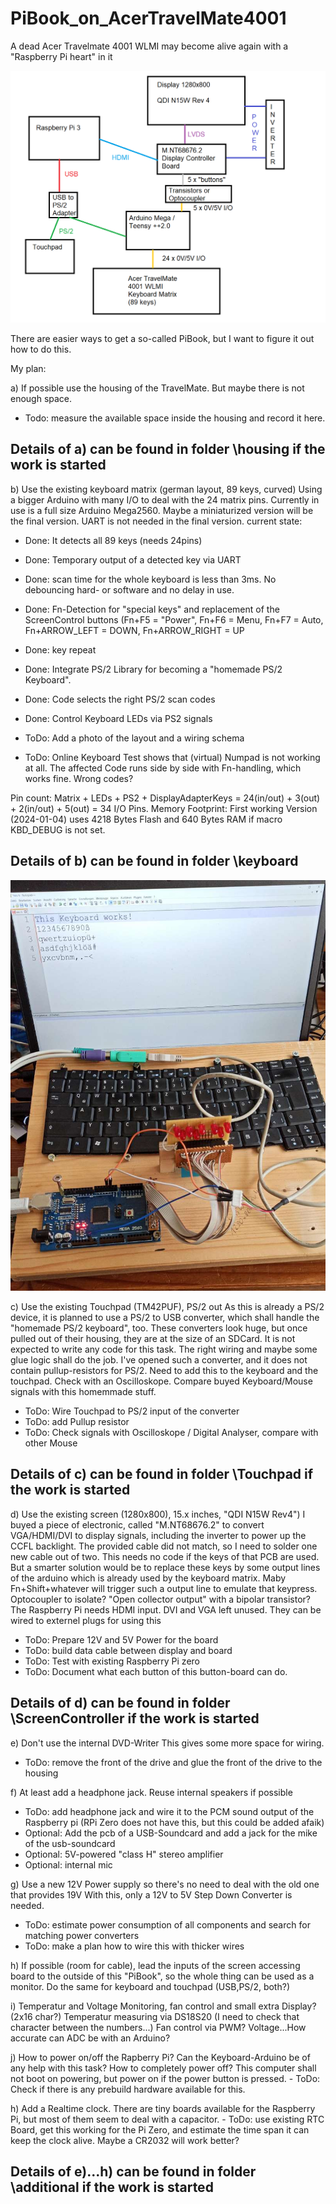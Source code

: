 # PiBook_on_AcerTravelMate4001
A dead Acer Travelmate 4001 WLMI may become alive again with a "Raspberry Pi heart" in it

![image](Overview.png)
    
There are easier ways to get a so-called PiBook, but I want to figure it out how to do this. 

My plan:

a) If possible use the housing of the TravelMate. But maybe there is not enough space.
  - Todo: measure the available space inside the housing and record it here.


## Details of a) can be found in folder \housing if the work is started

b) Use the existing keyboard matrix (german layout, 89 keys, curved)
  Using a bigger Arduino with many I/O to deal with the 24 matrix pins.
  Currently in use is a full size Arduino Mega2560. Maybe a miniaturized version will be the final version. UART is not needed in the final version.
  current state:
  - Done: It detects all 89 keys (needs 24pins)
  - Done: Temporary output of a detected key via UART
  - Done: scan time for the whole keyboard is less than 3ms. No debouncing hard- or software and no delay in use. 
  - Done: Fn-Detection for "special keys" and replacement of the ScreenControl buttons (Fn+F5 = "Power", Fn+F6 = Menu, Fn+F7 = Auto, Fn+ARROW_LEFT = DOWN, Fn+ARROW_RIGHT = UP  
  - Done: key repeat
  - Done: Integrate PS/2 Library for becoming a "homemade PS/2 Keyboard".
  - Done: Code selects the right PS/2 scan codes
  - Done: Control Keyboard LEDs via PS2 signals
    
  - ToDo: Add a photo of the layout and a wiring schema
  - ToDo: Online Keyboard Test shows that (virtual) Numpad is not working at all. The affected Code runs side by side with Fn-handling, which works fine. Wrong codes?
  
  Pin count: Matrix + LEDs + PS2 + DisplayAdapterKeys = 24(in/out) + 3(out) + 2(in/out) + 5(out) = 34 I/O Pins.
  Memory Footprint: First working Version (2024-01-04) uses 4218 Bytes Flash and 640 Bytes RAM if macro KBD_DEBUG is not set.
  
## Details of b) can be found in folder \keyboard

![image](Keyboard/Keyboard_on_board.JPEG)
  
c) Use the existing Touchpad (TM42PUF), PS/2 out
  As this is already a PS/2 device, it is planned to use a PS/2 to USB converter, which shall handle the "homemade PS/2 keyboard", too.
  These converters look huge, but once pulled out of their housing, they are at the size of an SDCard.
  It is not expected to write any code for this task. The right wiring and maybe some glue logic shall do the job.
  I've opened such a converter, and it does not contain pullup-resistors for PS/2. Need to add this to the keyboard and the touchpad.
  Check with an Oscilloskope. Compare buyed Keyboard/Mouse signals with this homemmade stuff. 
  - ToDo: Wire Touchpad to PS/2 input of the converter
  - ToDo: add Pullup resistor
  - ToDo: Check signals with Oscilloskope / Digital Analyser, compare with other Mouse
 
## Details of c) can be found in folder \Touchpad if the work is started

d) Use the existing screen (1280x800), 15.x inches, "QDI N15W Rev4")
  I buyed a piece of electronic, called "M.NT68676.2" to convert VGA/HDMI/DVI to display signals, including the inverter to power up the CCFL backlight.
  The provided cable did not match, so I need to solder one new cable out of two.
  This needs no code if the keys of that PCB are used. But a smarter solution would be to replace these keys by some output lines of the arduino which is
  already used by the keyboard matrix. Maby Fn+Shift+whatever will trigger such a output line to emulate that keypress.
  Optocoupler to isolate? "Open collector output" with a bipolar transistor?
  The Raspberry Pi needs HDMI input. DVI and VGA left unused. They can be wired to externel plugs for using this
  - ToDo: Prepare 12V and 5V Power for the board 
  - ToDo: build data cable between display and board
  - ToDo: Test with existing Raspberry Pi zero
  - ToDo: Document what each button of this button-board can do.

## Details of d) can be found in folder \ScreenController if the work is started

e) Don't use the internal DVD-Writer
  This gives some more space for wiring.
  - ToDo: remove the front of the drive and glue the front of the drive to the housing
  
f) At least add a headphone jack. Reuse internal speakers if possible 
  - ToDo: add headphone jack and wire it to the PCM sound output of the Raspberry pi (RPi Zero does not have this, but this could be added afaik)
  - Optional: Add the pcb of a USB-Soundcard and add a jack for the mike of the usb-soundcard
  - Optional: 5V-powered "class H" stereo amplifier
  - Optional: internal mic
 
g) Use a new 12V Power supply so there's no need to deal with the old one that provides 19V
  With this, only a 12V to 5V Step Down Converter is needed.
  - ToDo: estimate power consumption of all components and search for matching power converters
  - ToDo: make a plan how to wire this with thicker wires
  
h) If possible (room for cable), lead the inputs of the screen accessing board to the outside of this "PiBook", so the whole thing can be used as a monitor.
    Do the same for keyboard and touchpad (USB,PS/2, both?)

i) Temperatur and Voltage Monitoring, fan control and small extra Display? (2x16 char?)
  Temperatur measuring via DS18S20 (I need to check that character between the numbers...)
  Fan control via PWM?
  Voltage...How accurate can ADC be with an Arduino?
  
j) How to power on/off the Rapberry Pi? 
	Can the Keyboard-Arduino be of any help with this task?
	How to completely power off? This computer shall not boot on powering, but power on if the power button is pressed.
	- ToDo: Check if there is any prebuild hardware available for this.

h) Add a Realtime clock. There are tiny boards available for the Raspberry Pi, but most of them seem to deal with a capacitor.
	- ToDo: use existing RTC Board, get this working for the Pi Zero, and estimate the time span it can keep the clock alive. Maybe a CR2032 will work better?
	
## Details of e)...h) can be found in folder \additional if the work is started



